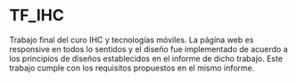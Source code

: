 # TF_IHC
Trabajo final del curo IHC y tecnologías móviles.
La página web es responsive en todos lo sentidos y el diseño fue implementado de acuerdo a los principios de diseños establecidos en el informe de dicho trabajo.
Este trabajo cumple con los requisitos propuestos en el mismo informe.
